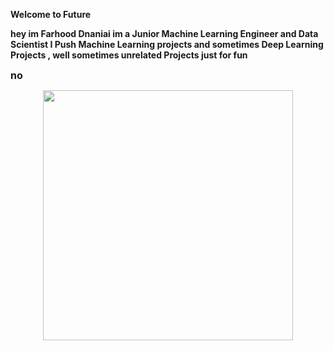 
<b> Welcome to Future <b>
  
  hey im Farhood Dnaniai im a Junior <b> Machine Learning Engineer </b> and <b> Data Scientist </b>
  I Push <b> Machine Learning projects </b> and sometimes <b> Deep Learning Projects </b> , well sometimes unrelated Projects just for fun



<font size="3"> no  </font> 




<div id="header" align="center">
  <img src="https://img.etimg.com/thumb/msid-80218989,width-1200,height-900,imgsize-820943,resizemode-8,quality-100/prime/technology-and-startups/five-ways-to-make-ai-a-greater-force-for-good-despite-big-techs-excessive-control-over-its-future.jpg" width="400"/>
</div>

